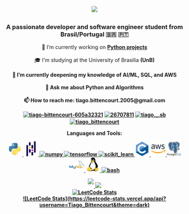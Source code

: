 <h1 align="center">
    <img src="https://readme-typing-svg.herokuapp.com/?font=Quicksand&size=35&center=true&vCenter=true&width=500&height=70&duration=4000&lines=Hello+World!+👋;+I'm+Tiago+Bittencourt!;&color=1E90FF" />
</h1>
<h3 align="center">A passionate developer and software engineer student from Brasil/Portugal 🇧🇷 🇵🇹</h3>

<div align="center">
    🔭 I’m currently working on <a href="https://github.com/TiagoSBittencourt?tab=repositories" target="_blank"><strong>Python projects</strong></a><br><br>
    🎓 I'm studying at the University of Brasilia <strong>(UnB)<strong><br><br>
    🌱 I’m currently deepening my knowledge of <strong>AI/ML, SQL, and AWS<strong><br><br>
    💬 Ask me about <strong>Python and Algorithms<strong><br><br>
    📫 How to reach me: <strong>tiago.bittencourt.2005@gmail.com<strong>
  
</div>
</p>
<div align="center">
    <a href="https://linkedin.com/in/tiago-bittencourt-605a32321" target="blank"><img align="center" src="https://raw.githubusercontent.com/rahuldkjain/github-profile-readme-generator/master/src/images/icons/Social/linked-in-alt.svg" alt="tiago-bittencourt-605a32321" height="30" width="40" /></a>
    <a href="https://stackoverflow.com/users/26707811" target="blank"><img align="center" src="https://raw.githubusercontent.com/rahuldkjain/github-profile-readme-generator/master/src/images/icons/Social/stack-overflow.svg" alt="26707811" height="30" width="40" /></a>
    <a href="https://instagram.com/tiago._.sb" target="blank"><img align="center" src="https://raw.githubusercontent.com/rahuldkjain/github-profile-readme-generator/master/src/images/icons/Social/instagram.svg" alt="tiago._.sb" height="30" width="40" /></a>
    <a href="https://www.leetcode.com/tiago_bittencourt" target="blank"><img align="center" src="https://raw.githubusercontent.com/rahuldkjain/github-profile-readme-generator/master/src/images/icons/Social/leet-code.svg" alt="tiago_bittencourt" height="30" width="40" /></a>
</p>

<div align="center"> 
    <strong>Languages and Tools:</strong>
</div>
<p align="center"> 
    <a href="https://www.python.org" target="_blank" rel="noreferrer"> 
        <img src="https://raw.githubusercontent.com/devicons/devicon/master/icons/python/python-original.svg" alt="python" width="40" height="40"/> 
    </a> 
    <a href="https://pandas.pydata.org/" target="_blank" rel="noreferrer"> 
        <img src="https://raw.githubusercontent.com/devicons/devicon/2ae2a900d2f041da66e950e4d48052658d850630/icons/pandas/pandas-original.svg" alt="pandas" width="40" height="40"/> 
    </a> 
    <a href="https://numpy.org/" target="_blank" rel="noreferrer"> 
        <img src="https://github.com/marwin1991/profile-technology-icons/assets/76012086/4ec200c2-acdf-4c42-b419-cd49cba3d09f" alt="numpy" width="40" height="40"/> 
    </a>
    <a href="https://www.tensorflow.org" target="_blank" rel="noreferrer"> 
        <img src="https://www.vectorlogo.zone/logos/tensorflow/tensorflow-icon.svg" alt="tensorflow" width="40" height="40"/> 
    </a>
    <a href="https://scikit-learn.org/" target="_blank" rel="noreferrer"> 
        <img src="https://upload.wikimedia.org/wikipedia/commons/0/05/Scikit_learn_logo_small.svg" alt="scikit_learn" width="40" height="40"/> 
    </a>
    <a href="https://www.cprogramming.com/" target="_blank" rel="noreferrer"> 
        <img src="https://raw.githubusercontent.com/devicons/devicon/master/icons/c/c-original.svg" alt="c" width="40" height="40"/> 
    </a> 
    <a href="https://aws.amazon.com" target="_blank" rel="noreferrer"> 
        <img src="https://raw.githubusercontent.com/devicons/devicon/master/icons/amazonwebservices/amazonwebservices-original-wordmark.svg" alt="aws" width="40" height="40"/> 
    </a> 
    <a href="https://www.postgresql.org" target="_blank" rel="noreferrer"> 
        <img src="https://raw.githubusercontent.com/devicons/devicon/master/icons/postgresql/postgresql-original-wordmark.svg" alt="postgresql" width="40" height="40"/> 
    </a> 
    <a href="https://www.mysql.com/" target="_blank" rel="noreferrer"> 
        <img src="https://raw.githubusercontent.com/devicons/devicon/master/icons/mysql/mysql-original-wordmark.svg" alt="mysql" width="40" height="40"/> 
    </a> 
    <a href="https://www.linux.org/" target="_blank" rel="noreferrer"> 
        <img src="https://raw.githubusercontent.com/devicons/devicon/master/icons/linux/linux-original.svg" alt="linux" width="40" height="40"/> 
    </a> 
    <a href="https://www.gnu.org/software/bash/manual/bash.html" target="_blank" rel="noreferrer"> 
        <img src="https://user-images.githubusercontent.com/25181517/192158606-7c2ef6bd-6e04-47cf-b5bc-da2797cb5bda.png" alt="bash" width="40" height="40"/> 
    </a> 
</p>

<a href="https://github.com/TiagoSBittencourt">
<div align="center">
    <img loading="lazy" height="160em" src="https://github-readme-stats.vercel.app/api/top-langs/?username=TiagoSBittencourt&layout=compact&langs_count=7&theme=nord&cache_seconds=604800" style="margin-bottom: 10px;"/>
    <img loading="lazy" height="160em" src="https://github-readme-stats.vercel.app/api?username=TiagoSBittencourt&show_icons=true&theme=nord&include_all_commits=true&count_private=true&cache_seconds=604800"/>
</div>

<div align="center">
    <img loading="lazy" src="https://leetcard.jacoblin.cool/Tiago_Bittencourt?ext=heatmap&theme=nord&cache=1800" alt="LeetCode Stats"/>
</div>
![LeetCode Stats](https://leetcode-stats.vercel.app/api?username=Tiago_Bittencourt&theme=dark)
